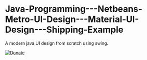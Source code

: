 # Java-Programming---Netbeans-Metro-UI-Design---Material-UI-Design---Shipping-Example
A modern java UI design from scratch using swing.

[![Donate](https://www.paypalobjects.com/en_US/i/btn/btn_donateCC_LG.gif)](https://www.paypal.com/cgi-bin/webscr?cmd=_s-xclick&hosted_button_id=EJEUD5VJUJ3RQ)
